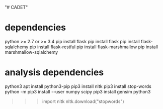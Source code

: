 "# CADET" 

# dependencies
python >= 2.7 or >= 3.4
pip install flask
pip install flask
pip install flask-sqlalchemy
pip install flask-restful
pip install flask-marshmallow
pip install marshmallow-sqlalchemy

# analysis dependencies
python3
apt install python3-pip
pip3 install nltk
pip3 install stop-words
python -m pip3 install --user numpy scipy
pip3 install gensim
python3
>>> import nltk
>>> nltk.download("stopwords")

